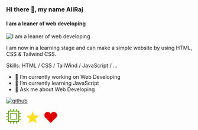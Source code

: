 ### Hi there 👋, my name AliRaj
#### I am a leaner of web developing
![I am a leaner of web developing](https://arturssmirnovs.github.io/github-profile-readme-generator/images/banner.png)

I am now in a learning stage and can make a simple website by using HTML, CSS & Tailwind CSS.

Skills:  HTML / CSS / TailWind / JavaScript / ...

- 🔭 I’m currently working on Web Developing 
- 🌱 I’m currently learning JavaScript 
- 💬 Ask me about Web Developing 


[<img src='https://cdn.jsdelivr.net/npm/simple-icons@3.0.1/icons/github.svg' alt='github' height='40'>](https://github.com/https://github.com/aliraj15dev)  

<a href='https://docs.github.com/en/developers'><img src='https://raw.githubusercontent.com/acervenky/animated-github-badges/master/assets/devbadge.gif' width='40' height='40'></a> <a href='https://stars.github.com/'><img src='https://raw.githubusercontent.com/acervenky/animated-github-badges/master/assets/starbadge.gif' width='35' height='35'></a> <a href='https://docs.github.com/en/github/supporting-the-open-source-community-with-github-sponsors'><img src='https://raw.githubusercontent.com/acervenky/animated-github-badges/master/assets/sponsorbadge.gif' width='35' height='35'></a> 
